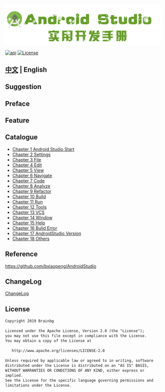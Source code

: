 ![](https://raw.githubusercontent.com/Brainbg/CloudPic/master/AndroidStudioHandbook/chapter1/%20finallogo.png)





[![api][apiSvg]][api]
[![License][licenseSvg]][license]

##  [中文](/README.md) | English 

## Suggestion

## Preface

## Feature

## Catalogue
- [Chapter 1 Android Studio Start](/Article/第1章-AndroidStudio起步/README.md)
- [Chapter 2 Settings](/Article/第2章-Settings偏好设置/README.md)
- [Chapter 3 File](/Article/第3章-File文件/README.md)
- [Chapter 4 Edit](/Article/第4章-Edit编辑/README.md)
- [Chapter 5 View](/Article/第5章-View视图/README.md)
- [Chapter 6 Navigate](/Article/第6章-Navigate导航/README.md)
- [Chapter 7 Code](/Article/第7章-Code代码/README.md)
- [Chapter 8 Analyze](/Article/第8章-Analyze分析/README.md)
- [Chapter 9 Refactor](/Article/第9章-Refactor重构/README.md)
- [Chapter 10 Build](/Article/第10章-Build构建/README.md)
- [Chapter 11 Run](/Article/第11章-Run运行/README.md)
- [Chapter 12 Tools](/Article/第12章-Tools工具/README.md)
- [Chapter 13 VCS](/Article/第13章-VCS版本控制/README.md)
- [Chapter 14 Window](/Article/第14章-Window窗口/README.md)
- [Chapter 15 Help](/Article/第15章-Help帮助/README.md)
- [Chapter 16 Bulid Error](/Article/第16章-Bulid构建错误汇集/README.md)
- [Chapter 17 AndroidStudio Version](/Article/第17章-AndroidStudio版本/README.md)
- [Chapter 18 Others](/Article/第18章-其它/README.md)
## Reference
https://github.com/bxiaopeng/AndroidStudio

## ChangeLog
[ChangeLog](/ChangLog_EN.md)  

## License


    Copyright 2019 Brainbg

    Licensed under the Apache License, Version 2.0 (the "License");
    you may not use this file except in compliance with the License.
    You may obtain a copy of the License at

       http://www.apache.org/licenses/LICENSE-2.0

    Unless required by applicable law or agreed to in writing, software
    distributed under the License is distributed on an "AS IS" BASIS,
    WITHOUT WARRANTIES OR CONDITIONS OF ANY KIND, either express or implied.
    See the License for the specific language governing permissions and
    limitations under the License.

<!-- 许可证 -->
[licenseSvg]: https://img.shields.io/badge/License-Apache--2.0-brightgreen.svg
[license]: https://github.com/Brainbg/AndroidStudioHandbook/blob/master/LICENSE
<!-- API -->
[apiSvg]: https://img.shields.io/badge/API-19%2B-brightgreen.svg
[api]: https://android-arsenal.com/api?level=19
